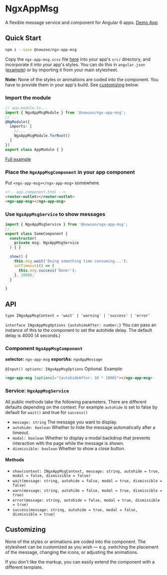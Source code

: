 # NgxAppMsg

A flexible message service and component for Angular 6 apps. [Demo App](https://nowzoo.github.io/ngx-app-msg/)


## Quick Start

```bash
npm i --save @nowzoo/ngx-app-msg
```

Copy the `ngx-app-msg.scss` file [here](https://github.com/nowzoo/ngx-app-msg/blob/master/src/ngx-app-msg.scss) into your app's `src/` directory, and incorporate it into your app's styles. You can do this in `angular.json` ([example](https://github.com/nowzoo/ngx-app-msg/blob/master/angular.json#L31)) or by importing it from your main stylesheet.

**Note:** None of the styles or animations are coded into the component. You have to provide them in your app's build. See [customizing](#Customizing) below.

### Import the module
```ts
// app.module.ts...
import { NgxAppMsgModule } from '@nowzoo/ngx-app-msg';
// ...
@NgModule({
  imports: [
    //...
    NgxAppMsgModule.forRoot()
  ]
})
export class AppModule { }
```
[Full example](https://github.com/nowzoo/ngx-app-msg/blob/master/src/app/app.module.ts)

### Place the `NgxAppMsgComponent` in your app component
Put `<ngx-app-msg></ngx-app-msg>` somewhere.
```html
<!-- app.component.html -->
<router-outlet></router-outlet>
<ngx-app-msg></ngx-app-msg>
```

### Use `NgxAppMsgService` to show messages
```ts
import { NgxAppMsgService } from '@nowzoo/ngx-app-msg';
//...
export class SomeComponent {
  constructor(
    private msg: NgxAppMsgService
  ) { }

  show() {
    this.msg.wait('Doing something time consuming...');
    setTimeout(() => {
      this.msg.success('Done!');
    }, 2000);
  }

}
```

## API


`type INgxAppMsgContext = 'wait' | 'warning' | 'success' | 'error'`

`interface INgxAppMsgOptions {autohideAfter: number;}`
You can pass an instance of this to the component to set the autohide delay. The default delay is 4000 (4 seconds.)


### Component `NgxAppMsgComponent`

**selector:** `ngx-app-msg` **exportAs:** `ngxAppMessage`

`@Input() options: INgxAppMsgOptions` Optional. Example:
```html
<ngx-app-msg [options]="{autohideAfter: 10 * 1000}"></ngx-app-msg>
```


### Service: `NgxAppMsgService`
All public methods take the following parameters. There are different defaults depending on the context: For example `autohide` is set to false by default for `wait()` and true for `success()`

 - `message: string` The message you want to display.
 - `autohide: boolean` Whether to hide the message automatically after a timeout.
 - `modal: boolean` Whether to display a modal backdrop that prevents interaction with the page while the message is shown.
 - `dismissible: boolean` Whether to show a close button.

#### Methods
 - `show(context: INgxAppMsgContext, message: string, autohide = true, modal = false, dismissible = false)`
 - `wait(message: string, autohide = false, modal = true, dismissible = false)`
 - `warn(message: string, autohide = false, modal = true, dismissible = true)`
 - `error(message: string, autohide = false, modal = true, dismissible = true)`
 - `success(message: string, autohide = true, modal = false, dismissible = true)`

## Customizing

None of the styles or animations are coded into the component. The stylesheet can be customized as you wish &mdash; e.g. switching the placement of the message, changing the icons, or adjusting the animations.

If you don't like the markup, you can easily extend the component with a different template.
